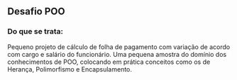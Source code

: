## Desafio POO

### Do que se trata:

Pequeno projeto de cálculo de folha de pagamento com variação de acordo com cargo e salário do funcionário. Uma pequena amostra do domínio dos conhecimentos de POO, colocando em prática conceitos como os de Herança, Polimorfismo e Encapsulamento.
